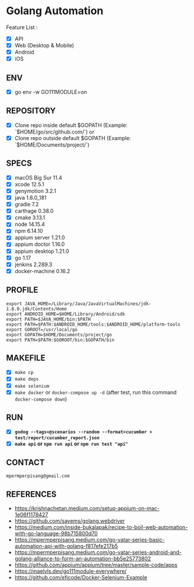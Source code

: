 # Golang Automation
Feature List :
- [x] API
- [x] Web (Desktop & Mobile)
- [x] Android
- [x] iOS

## ENV
- [x] go env -w GO111MODULE=on

## REPOSITORY
- [x] Clone repo inside default $GOPATH (Example: `$HOME/go/src/github.com/`)
or
- [x] Clone repo outside default $GOPATH (Example: `$HOME/Documents/project/`)

## SPECS
- [x] macOS Big Sur 11.4
- [x] xcode 12.5.1
- [x] genymotion 3.2.1
- [x] java 1.8.0_181
- [x] gradle 7.2
- [x] carthage 0.38.0
- [x] cmake 3.13.1
- [x] node 14.15.4
- [x] npm 6.14.10
- [x] appium server 1.21.0
- [x] appium doctor 1.16.0
- [x] appium desktop 1.21.0
- [x] go 1.17
- [x] jenkins 2.289.3
- [x] docker-machine 0.16.2

## PROFILE
```
export JAVA_HOME=/Library/Java/JavaVirtualMachines/jdk-1.8.0.jdk/Contents/Home
export ANDROID_HOME=$HOME/Library/Android/sdk
export PATH=$JAVA_HOME/bin:$PATH
export PATH=$PATH:$ANDROID_HOME/tools:$ANDROID_HOME/platform-tools
export GOROOT=/usr/local/go
export GOPATH=$HOME/Documents/project/go
export PATH=$PATH:$GOROOT/bin:$GOPATH/bin
```

## MAKEFILE
- [x] `make cp`
- [x] `make deps`
- [x] `make selenium`
- [x] `make docker` or `docker-compose up -d` (after test, run this command `docker-compose down`)

## RUN
- [x] <b>`godog --tags=@scenarios --random --format=cucumber > test/report/cucumber_report.json`</b>
- [x] <b>`make api` or `npm run api` or `npm run test "api"`</b>

## CONTACT
`mpermperpisang@gmail.com`

## REFERENCES
- https://krishnachetan.medium.com/setup-appium-on-mac-1e06f1178427
- https://github.com/sayems/golang.webdriver
- https://medium.com/inside-bukalapak/recipe-to-boil-web-automation-with-go-language-98b715800d70
- https://mpermperpisang.medium.com/go-vatar-series-basic-automation-api-with-golang-f817efe217b5
- https://mpermperpisang.medium.com/go-vatar-series-android-and-golang-alliance-to-form-an-automation-bb5e25773802
- https://github.com/appium/appium/tree/master/sample-code/apps
- https://maelvls.dev/go111module-everywhere/
- https://github.com/eficode/Docker-Selenium-Example
